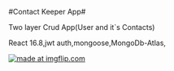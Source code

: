 
#Contact Keeper App#

Two layer Crud App(User and it`s Contacts)

React 16.8,jwt auth,mongoose,MongoDb-Atlas,

<a align="center" href="https://imgflip.com/gif/367oov"><img src="https://i.imgflip.com/367oov.gif" title="made at imgflip.com"/></a>
